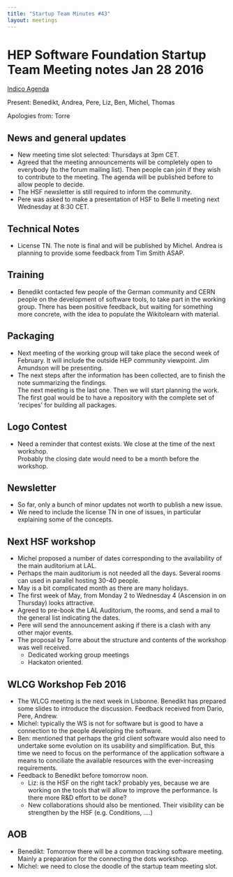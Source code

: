 ```yaml
---
title: "Startup Team Minutes #43"
layout: meetings
---
```


# HEP Software Foundation Startup Team Meeting notes Jan 28 2016

[Indico Agenda](https://indico.cern.ch/event/491344/)

Present: Benedikt, Andrea, Pere, Liz, Ben, Michel, Thomas

Apologies from: Torre

## News and general updates

- New meeting time slot selected: Thursdays at 3pm CET.
- Agreed that the meeting announcements will be completely open to everybody (to
  the forum mailing list). Then people can join if they wish to contribute to
  the meeting. The agenda will be published before to allow people to decide.
- The HSF newsletter is still required to inform the community.
- Pere was asked to make a presentation of HSF to Belle II meeting next
  Wednesday at 8:30 CET.

## Technical Notes

- License TN. The note is final and will be published by Michel. Andrea is
  planning to provide some feedback from Tim Smith ASAP.

## Training

- Benedikt contacted few people of the German community and CERN people on the
  development of software tools, to take part in the working group. There has
  been positive feedback, but waiting for something more concrete, with the idea
  to populate the Wikitolearn with material.

## Packaging

- Next meeting of the working group will take place the second week of February.
  It will include the outside HEP community viewpoint. Jim Amundson will be
  presenting.
- The next steps after the information has been collected, are to finish the
  note summarizing the findings.  
  The next meeting is the last one. Then we will start planning the work. The
  first goal would be to have a repository with the complete set of 'recipes'
  for building all packages.

## Logo Contest

- Need a reminder that contest exists. We close at the time of the next
  workshop.  
  Probably the closing date would need to be a month before the workshop.

## Newsletter

- So far, only a bunch of minor updates not worth to publish a new issue.
- We need to include the license TN in one of issues, in particular explaining
  some of the concepts.

## Next HSF workshop

- Michel proposed a number of dates corresponding to the availability of the
  main auditorium at LAL.
- Perhaps the main auditorium is not needed all the days. Several rooms can used
  in parallel hosting 30-40 people.
- May is a bit complicated month as there are many holidays.
- The first week of May, from Monday 2 to Wednesday 4 (Ascension in on Thursday)
  looks attractive.
- Agreed to pre-book the LAL Auditorium, the rooms, and send a mail to the
  general list indicating the dates.
- Pere will send the announcement asking if there is a clash with any other
  major events.
- The proposal by Torre about the structure and contents of the workshop was
  well received.
  - Dedicated working group meetings
  - Hackaton oriented.

## WLCG Workshop Feb 2016

- The WLCG meeting is the next week in Lisbonne. Benedikt has prepared some
  slides to introduce the discussion. Feedback received from Dario, Pere,
  Andrew.
- Michel: typically the WS is not for software but is good to have a connection
  to the people developing the software.
- Ben: mentioned that perhaps the grid client software would also need to
  undertake some evolution on its usability and simplification. But, this time
  we need to focus on the performance of the application software a means to
  conciliate the available resources with the ever-increasing requirements.
- Feedback to Benedikt before tomorrow noon.
  - Liz: is the HSF on the right tack? probably yes, because we are working on
    the tools that will allow to improve the performance. Is there more R&D
    effort to be done?
  - New collaborations should also be mentioned. Their visibility can be
    strengthen by the HSF (e.g. Conditions, ....)

## AOB

- Benedikt: Tomorrow there will be a common tracking software meeting. Mainly a
  preparation for the connecting the dots workshop.
- Michel: we need to close the doodle of the startup team meeting slot.
